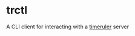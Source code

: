 # trctl
A CLI client for interacting with a [timeruler](https://github.com/dethancosta/timeruler) server
